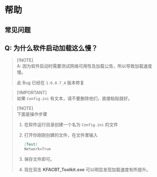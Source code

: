 # 帮助

## 常见问题

## Q: 为什么软件启动加载这么慢？

> [!NOTE]\
> A: 因为软件启动时需要测试网络可用性及加载公告，所以导致加载速度慢。
>
> 此 Bug 已经在 `1.6.8.7_4` 版本修复

> [!IMPORTANT]\
> 如果 `Config.ini` 有文本，请不要删除他们，直接粘贴就好。

> [!NOTE]\
> 下面是操作步骤
> 
> 1. 在软件运行目录创建一个名为 `Config.ini` 的文件
>
> 2. 打开你刚刚创建的文件，在文件里输入
> 
>    ```md
>    [Test]
>    Network=True  
>    ```
>
> 3. 保存文件即可。
> 
> 4. 现在双击 **KFACBT_Toolkit.exe** 可以明显发现加载速度有所提升。
